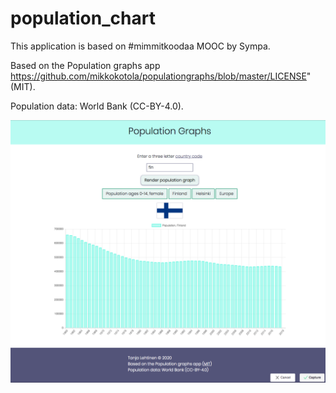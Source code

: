# population_chart

This application is based on #mimmitkoodaa MOOC by Sympa.

Based on the Population graphs app
https://github.com/mikkokotola/populationgraphs/blob/master/LICENSE" (MIT).

Population data: World Bank (CC-BY-4.0).

![A screenshot of the app](./screenshot.png?raw=true)
